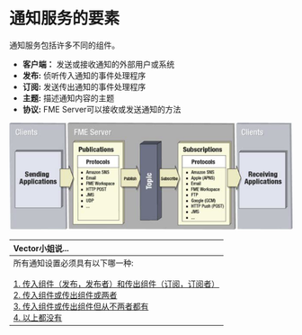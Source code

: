 # 通知服务的要素

通知服务包括许多不同的组件。

* **客户端：** 发送或接收通知的外部用户或系统
* **发布:** 侦听传入通知的事件处理程序
* **订阅:** 发送传出通知的事件处理程序
* **主题:** 描述通知内容的主题
* **协议:** FME Server可以接收或发送通知的方法

![](../.gitbook/assets/img4.002.elementsofnotification.png)

|  Vector小姐说... |
| :--- |
|  所有通知设置必须具有以下哪一种:  <br><br>[1. 传入组件（发布，发布者）和传出组件（订阅，订阅者）](http://52.73.3.37/fmedatastreaming/Manual/QAResponse2017.fmw?chapter=24&question=1&answer=1&DestDataset_TEXTLINE=C%3A%5CFMEOutput%5CQAResponse.html) <br>[2. 传入组件或传出组件或两者](http://52.73.3.37/fmedatastreaming/Manual/QAResponse2017.fmw?chapter=24&question=1&answer=2&DestDataset_TEXTLINE=C%3A%5CFMEOutput%5CQAResponse.html) <br>[3. 传入组件或传出组件但从不两者都有](http://52.73.3.37/fmedatastreaming/Manual/QAResponse2017.fmw?chapter=24&question=1&answer=3&DestDataset_TEXTLINE=C%3A%5CFMEOutput%5CQAResponse.html) <br>[4. 以上都没有](http://52.73.3.37/fmedatastreaming/Manual/QAResponse2017.fmw?chapter=24&question=1&answer=4&DestDataset_TEXTLINE=C%3A%5CFMEOutput%5CQAResponse.html) |

